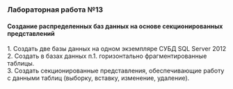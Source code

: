 <h3>Лабораторная работа №13</h3>
<h4>Создание распределенных баз данных на основе секционированных представлений</h4>
1. Создать две базы данных на одном экземпляре СУБД SQL Server 2012 <br>
2. Создать в базах данных п.1. горизонтально фрагментированные таблицы. <br>
3. Создать секционированные представления, обеспечивающие работу с данными таблиц (выборку, вставку, изменение, удаление).<br>
